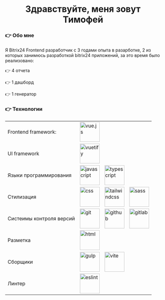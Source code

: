 ###

<h1 align="center">Здравствуйте, меня зовут Тимофей</h1>

###

<h3 align="left">👉 Обо мне</h3>

###

<p align="left">Я Bitrix24 Frontend разработчик с 3 годами опыта в разарботке, 2 из которых занимюсь разработкой bitrix24 приложений, за это время было реализовано:</p>
<p>👉 4 отчета</p>
<p>👉 1 дашборд</p>
<p>👉 1 генератор</p>

<h3 align="left">👉 Технологии</h3>

###
<table style="width: 100%; border: none;" cellspacing="0" cellpadding="0" border="0">
  <tr>
    <td>Frontend framework:</td> 
    <td><img src="https://cdn.jsdelivr.net/gh/devicons/devicon@latest/icons/vuejs/vuejs-original.svg" width="64px" height="64px" alt="vue.js" title="vue.js"/></td>
  </tr>
  <tr>
    <td>UI framework</td>
    <td><img src="https://cdn.jsdelivr.net/gh/devicons/devicon@latest/icons/vuetify/vuetify-original.svg" width="64px" height="64px" alt="vuetify" title="vuetify"/></td>
  </tr>
  <tr>
      <td>Языки программирования</td>
      <td><img src="https://cdn.jsdelivr.net/gh/devicons/devicon@latest/icons/javascript/javascript-original.svg" width="64px" height="64px" alt="javascript" title="javascript"/></td>
      <td><img src="https://cdn.jsdelivr.net/gh/devicons/devicon@latest/icons/typescript/typescript-original.svg" width="64px" height="64px" alt="typescript" title="typescript"/></td>
  </tr>
  <tr>
    <td>Стилизация</td>
    <td><img src="https://cdn.jsdelivr.net/gh/devicons/devicon@latest/icons/css3/css3-original-wordmark.svg" width="64px" height="64px" alt="css" title="css"/></td>
    <td><img src="https://cdn.jsdelivr.net/gh/devicons/devicon@latest/icons/tailwindcss/tailwindcss-original.svg" width="64px" height="64px" alt="tailwindcss" title="tailwindcss"/></td>
    <td><img src="https://cdn.jsdelivr.net/gh/devicons/devicon@latest/icons/sass/sass-original.svg" width="64px" height="64px" alt="sass" title="sass"/></td>
  </tr>
  <tr>
  <td>Систеимы контроля версий</td>
    <td><img src="https://cdn.jsdelivr.net/gh/devicons/devicon@latest/icons/git/git-original-wordmark.svg" width="64px" height="64px" alt="git" title="git"/></td>
    <td><img src="https://cdn.jsdelivr.net/gh/devicons/devicon@latest/icons/github/github-original-wordmark.svg" width="64px" height="64px" alt="github" title="github"/></td>
    <td><img src="https://cdn.jsdelivr.net/gh/devicons/devicon@latest/icons/gitlab/gitlab-original-wordmark.svg" width="64px" height="64px" alt="gitlab" title="gitlab"/></td>
  </tr>
  <tr>
    <td>Разметка</td>
    <td><img src="https://cdn.jsdelivr.net/gh/devicons/devicon@latest/icons/html5/html5-original-wordmark.svg" width="64px" height="64px" alt="html" title="html"/></td>
  </tr>
  <tr>
    <td>Сборщики</td>
    <td><img src="https://cdn.jsdelivr.net/gh/devicons/devicon@latest/icons/gulp/gulp-plain.svg" width="64px" height="64px" alt="gulp" title="gulp"/></td>
    <td><img src="https://cdn.jsdelivr.net/gh/devicons/devicon@latest/icons/vitejs/vitejs-original.svg" width="64px" height="64px" alt="vite" title="vite"/></td>
  </tr>
  <tr>
    <td>Линтер</td>
    <td><img src="https://cdn.jsdelivr.net/gh/devicons/devicon@latest/icons/eslint/eslint-original-wordmark.svg" width="64px" height="64px" alt="eslint" title="eslint"/></td>
  </tr>
</table>

